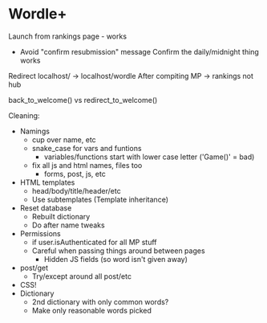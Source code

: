 # Wordle+

Launch from rankings page - works
- Avoid "confirm resubmission" message
Confirm the daily/midnight thing works

Redirect localhost/ -> localhost/wordle
After compiting MP -> rankings not hub

back_to_welcome() vs redirect_to_welcome()

Cleaning:
- Namings
    - cup over name, etc
    - snake_case for vars and funtions
        - variables/functions start with lower case letter ('Game()' = bad)
    - fix all js and html names, files too
        - forms, post, js, etc
- HTML templates
    - head/body/title/header/etc
    - Use subtemplates (Template inheritance)
- Reset database
    - Rebuilt dictionary
    - Do after name tweaks
- Permissions
    - if user.isAuthenticated for all MP stuff
    - Careful when passing things around between pages
        - Hidden JS fields (so word isn't given away)
- post/get
    - Try/except around all post/etc
- CSS!
- Dictionary
    - 2nd dictionary with only common words?
    - Make only reasonable words picked